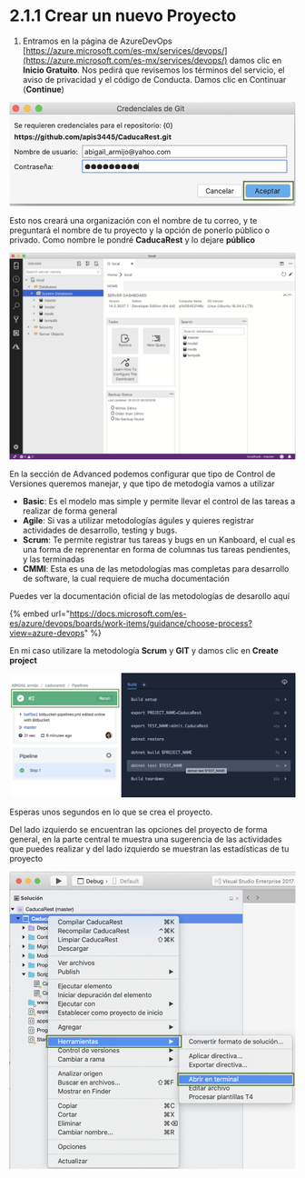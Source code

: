 # 2.1.1 Crear un nuevo Proyecto

1. Entramos en la página de AzureDevOps [https://azure.microsoft.com/es-mx/services/devops/](https://azure.microsoft.com/es-mx/services/devops/) damos clic  en **Inicio Gratuito**. Nos pedirá que revisemos los términos del servicio, el aviso de privacidad y el código de Conducta. Damos clic en Continuar \(**Continue**\)

![](../../.gitbook/assets/image%20%28328%29.png)

 Esto nos creará una organización con el nombre de tu correo, y te preguntará el nombre de tu proyecto y la opción de ponerlo público o privado. Como nombre le pondré **CaducaRest** y lo dejare **público**

![](../../.gitbook/assets/image%20%28132%29.png)

En la sección de Advanced podemos configurar que tipo de Control de Versiones queremos manejar, y que tipo de metodogía vamos a utilizar 

* **Basic**: Es el modelo mas simple y permite llevar el control de las tareas a realizar de forma general
* **Agile**: Si vas a utilizar metodologías águles y quieres registrar actividades de desarrollo, testing y bugs.
* **Scrum**: Te permite registrar tus tareas y bugs en un Kanboard, el cual es una forma de reprenentar en forma de columnas tus tareas pendientes,  y las terminadas
* **CMMI**: Esta es una de las metodologías mas completas para desarrollo de software, la cual requiere de mucha documentación

Puedes ver la documentación oficial de las metodologías de desarollo aquí

{% embed url="https://docs.microsoft.com/es-es/azure/devops/boards/work-items/guidance/choose-process?view=azure-devops" %}

En mi caso utilizare la metodología **Scrum** y **GIT** y damos clic en **Create project**

![](../../.gitbook/assets/image%20%28231%29.png)

Esperas unos segundos en lo que se crea el proyecto.

Del lado izquierdo se encuentran las opciones del proyecto de forma general, en la parte central te muestra una sugerencia de las actividades que puedes realizar y del lado izquierdo se muestran las estadísticas de tu proyecto

![](../../.gitbook/assets/image%20%28193%29.png)

